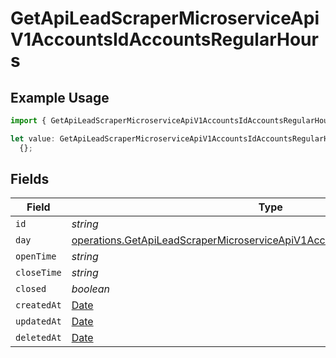# GetApiLeadScraperMicroserviceApiV1AccountsIdAccountsRegularHours

## Example Usage

```typescript
import { GetApiLeadScraperMicroserviceApiV1AccountsIdAccountsRegularHours } from "oppulence-backend-sdk/models/operations";

let value: GetApiLeadScraperMicroserviceApiV1AccountsIdAccountsRegularHours =
  {};
```

## Fields

| Field                                                                                                                                                                    | Type                                                                                                                                                                     | Required                                                                                                                                                                 | Description                                                                                                                                                              |
| ------------------------------------------------------------------------------------------------------------------------------------------------------------------------ | ------------------------------------------------------------------------------------------------------------------------------------------------------------------------ | ------------------------------------------------------------------------------------------------------------------------------------------------------------------------ | ------------------------------------------------------------------------------------------------------------------------------------------------------------------------ |
| `id`                                                                                                                                                                     | *string*                                                                                                                                                                 | :heavy_minus_sign:                                                                                                                                                       | N/A                                                                                                                                                                      |
| `day`                                                                                                                                                                    | [operations.GetApiLeadScraperMicroserviceApiV1AccountsIdAccountsResponseDay](../../models/operations/getapileadscrapermicroserviceapiv1accountsidaccountsresponseday.md) | :heavy_minus_sign:                                                                                                                                                       | N/A                                                                                                                                                                      |
| `openTime`                                                                                                                                                               | *string*                                                                                                                                                                 | :heavy_minus_sign:                                                                                                                                                       | N/A                                                                                                                                                                      |
| `closeTime`                                                                                                                                                              | *string*                                                                                                                                                                 | :heavy_minus_sign:                                                                                                                                                       | N/A                                                                                                                                                                      |
| `closed`                                                                                                                                                                 | *boolean*                                                                                                                                                                | :heavy_minus_sign:                                                                                                                                                       | N/A                                                                                                                                                                      |
| `createdAt`                                                                                                                                                              | [Date](https://developer.mozilla.org/en-US/docs/Web/JavaScript/Reference/Global_Objects/Date)                                                                            | :heavy_minus_sign:                                                                                                                                                       | N/A                                                                                                                                                                      |
| `updatedAt`                                                                                                                                                              | [Date](https://developer.mozilla.org/en-US/docs/Web/JavaScript/Reference/Global_Objects/Date)                                                                            | :heavy_minus_sign:                                                                                                                                                       | N/A                                                                                                                                                                      |
| `deletedAt`                                                                                                                                                              | [Date](https://developer.mozilla.org/en-US/docs/Web/JavaScript/Reference/Global_Objects/Date)                                                                            | :heavy_minus_sign:                                                                                                                                                       | N/A                                                                                                                                                                      |